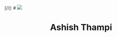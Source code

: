 [//]: # ![](https://komarev.com/ghpvc/?username=ashish-thampi&label=PROFILE+VIEWS)

<p>
  <h1 align="center"><b>Ashish Thampi </b></h1>
</p>